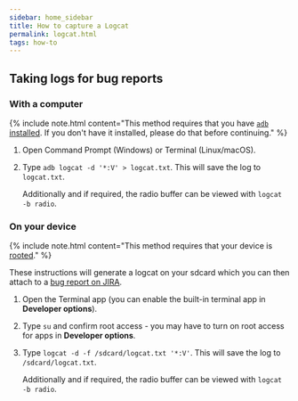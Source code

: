 ```yaml
---
sidebar: home_sidebar
title: How to capture a Logcat
permalink: logcat.html
tags: how-to
---
```


## Taking logs for bug reports

### With a computer

{% include note.html content="This method requires that you have [`adb` installed](/adb_fastboot_guide.html#installing-adb-and-fastboot).
If you don't have it installed, please do that before continuing." %}

1. Open Command Prompt (Windows) or Terminal (Linux/macOS).
2. Type `adb logcat -d '*:V' > logcat.txt`. This will save the log to `logcat.txt`.

   Additionally and if required, the radio buffer can be viewed with `logcat -b radio`.

### On your device

{% include note.html content="This method requires that your device is [rooted](https://download.lineageos.org/extras)." %}

These instructions will generate a logcat on your sdcard which you can then attach to a [bug report on JIRA](/bugreport-howto.html#reporting-a-bug).

1. Open the Terminal app (you can enable the built-in terminal app in **Developer options**).
2. Type `su` and confirm root access - you may have to turn on root access for apps in **Developer options**.
3. Type `logcat -d -f /sdcard/logcat.txt '*:V'`. This will save the log to `/sdcard/logcat.txt`.

   Additionally and if required, the radio buffer can be viewed with `logcat -b radio`.
